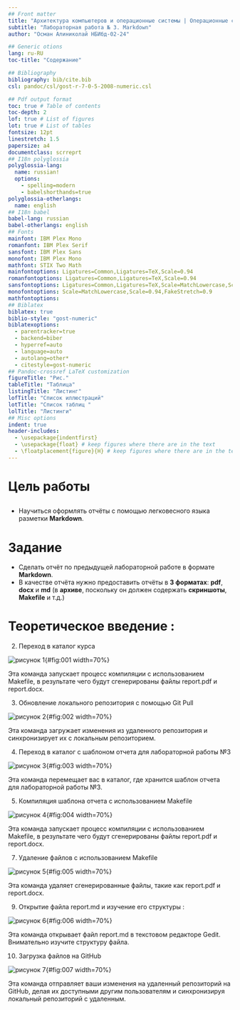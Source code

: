 ```yaml
---
## Front matter
title: "Архитектура компьютеров и операционные системы | Операционные системы"
subtitle: "Лабораторная работа № 3. Markdown"
author: "Осман Алиниколай НБИбд-02-24"

## Generic otions
lang: ru-RU
toc-title: "Содержание"

## Bibliography
bibliography: bib/cite.bib
csl: pandoc/csl/gost-r-7-0-5-2008-numeric.csl

## Pdf output format
toc: true # Table of contents
toc-depth: 2
lof: true # List of figures
lot: true # List of tables
fontsize: 12pt
linestretch: 1.5
papersize: a4
documentclass: scrreprt
## I18n polyglossia
polyglossia-lang:
  name: russian!
  options:
	- spelling=modern
	- babelshorthands=true
polyglossia-otherlangs:
  name: english
## I18n babel
babel-lang: russian
babel-otherlangs: english
## Fonts
mainfont: IBM Plex Mono
romanfont: IBM Plex Serif
sansfont: IBM Plex Sans
monofont: IBM Plex Mono
mathfont: STIX Two Math
mainfontoptions: Ligatures=Common,Ligatures=TeX,Scale=0.94
romanfontoptions: Ligatures=Common,Ligatures=TeX,Scale=0.94
sansfontoptions: Ligatures=Common,Ligatures=TeX,Scale=MatchLowercase,Scale=0.94
monofontoptions: Scale=MatchLowercase,Scale=0.94,FakeStretch=0.9
mathfontoptions:
## Biblatex
biblatex: true
biblio-style: "gost-numeric"
biblatexoptions:
  - parentracker=true
  - backend=biber
  - hyperref=auto
  - language=auto
  - autolang=other*
  - citestyle=gost-numeric
## Pandoc-crossref LaTeX customization
figureTitle: "Рис."
tableTitle: "Таблица"
listingTitle: "Листинг"
lofTitle: "Список иллюстраций"
lotTitle: "Список таблиц "
lolTitle: "Листинги"
## Misc options
indent: true
header-includes:
  - \usepackage{indentfirst}
  - \usepackage{float} # keep figures where there are in the text
  - \floatplacement{figure}{H} # keep figures where there are in the text
---
```




# Цель работы

## 


- Научиться оформлять отчёты с помощью легковесного языка разметки **Markdown**.

# Задание

- Сделать отчёт по предыдущей лабораторной работе в формате **Markdown**.
- В качестве отчёта нужно предоставить отчёты в **3 форматах**: **pdf**, **docx** и **md** (в **архиве**, поскольку он должен содержать **скриншоты**, **Makefile** и т.д.)

# Теоретическое введение : 








2. Переход в каталог курса

![ рисунок 1](/home/anosman/Изображения/lab03/image1.png){#fig:001 width=70%}

Эта команда запускает процесс компиляции с использованием Makefile, в результате чего будут сгенерированы файлы report.pdf и report.docx.

3. Обновление локального репозитория с помощью Git Pull

![ рисунок 2](/afs/.dk.sci.pfu.edu.ru/home/a/n/anosman/Изображения/lab03/image2.png){#fig:002 width=70%}

Эта команда загружает изменения из удаленного репозитория и синхронизирует их с локальным репозиторием.

4. Переход в каталог с шаблоном отчета для лабораторной работы №3

![ рисунок 3](/afs/.dk.sci.pfu.edu.ru/home/a/n/anosman/Изображения/lab03/image3.png){#fig:003 width=70%}

Эта команда перемещает вас в каталог, где хранится шаблон отчета для лабораторной работы №3.


5. Компиляция шаблона отчета с использованием Makefile

![ рисунок 4](/afs/.dk.sci.pfu.edu.ru/home/a/n/anosman/Изображения/lab03/image4.png){#fig:004 width=70%}

Эта команда запускает процесс компиляции с использованием Makefile, в результате чего будут сгенерированы файлы report.pdf и report.docx.


7. Удаление файлов с использованием Makefile

![ рисунок 5](/afs/.dk.sci.pfu.edu.ru/home/a/n/anosman/Изображения/lab03/image5.png){#fig:005 width=70%}

Эта команда удаляет сгенерированные файлы, такие как report.pdf и report.docx.



9. Открытие файла report.md и изучение его структуры : 

![ рисунок 6](/afs/.dk.sci.pfu.edu.ru/home/a/n/anosman/Изображения/lab03/image6.png){#fig:006 width=70%}

Эта команда открывает файл report.md в текстовом редакторе Gedit. Внимательно изучите структуру файла.

10. Загрузка файлов на GitHub

![ рисунок 7](/afs/.dk.sci.pfu.edu.ru/home/a/n/anosman/Изображения/lab03/image7.png){#fig:007 width=70%}

Эта команда отправляет ваши изменения на удаленный репозиторий на GitHub, делая их доступными другим пользователям и синхронизируя локальный репозиторий с удаленным.

